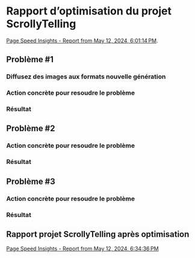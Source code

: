 #  Rapport d’optimisation du projet ScrollyTelling

[Page Speed Insights - Report from May 12, 2024, 6:01:14 PM](https://pagespeed.web.dev/analysis/https-yavuz-selim-tim-momo-com/c7j161d2wp?form_factor=desktop).

## Problème #1
### Diffusez des images aux formats nouvelle génération


### Action concrète pour resoudre le problème




### Résultat


## Problème #2
### 


### Action concrète pour resoudre le problème


### Résultat


## Problème #3
### 


### Action concrète pour resoudre le problème


### Résultat


## Rapport projet ScrollyTelling après optimisation
[Page Speed Insights - Report from May 12, 2024, 6:34:36 PM](https://pagespeed.web.dev/analysis/https-yavuz-selim-tim-momo-com/pi6qjqesfp?form_factor=desktop)
